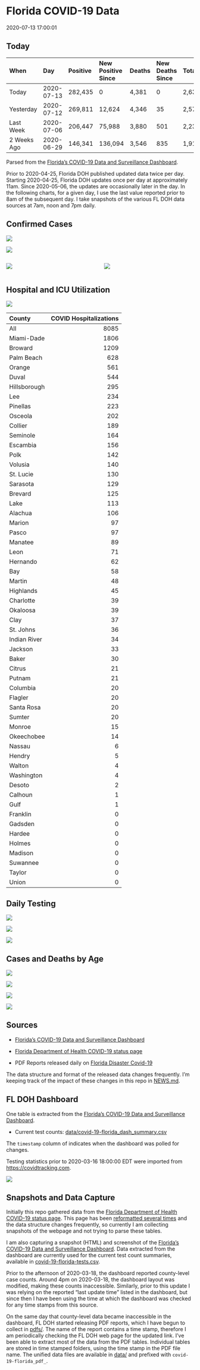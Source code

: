 Florida COVID-19 Data
================
2020-07-13 17:00:01

## Today

| When        | Day        | Positive | New Positive Since | Deaths | New Deaths Since | Total     |
| :---------- | :--------- | :------- | :----------------- | :----- | :--------------- | :-------- |
| Today       | 2020-07-13 | 282,435  | 0                  | 4,381  | 0                | 2,639,961 |
| Yesterday   | 2020-07-12 | 269,811  | 12,624             | 4,346  | 35               | 2,574,394 |
| Last Week   | 2020-07-06 | 206,447  | 75,988             | 3,880  | 501              | 2,234,325 |
| 2 Weeks Ago | 2020-06-29 | 146,341  | 136,094            | 3,546  | 835              | 1,913,132 |

Parsed from the [Florida’s COVID-19 Data and Surveillance
Dashboard](https://fdoh.maps.arcgis.com/apps/opsdashboard/index.html#/8d0de33f260d444c852a615dc7837c86).

Prior to 2020-04-25, Florida DOH published updated data twice per day.
Starting 2020-04-25, Florida DOH updates once per day at approximately
11am. Since 2020-05-06, the updates are occasionally later in the day.
In the following charts, for a given day, I use the last value reported
prior to 8am of the subsequent day. I take snapshots of the various FL
DOH data sources at 7am, noon and 7pm daily.

## Confirmed Cases

![](plots/covid-19-florida-daily-test-changes.png)

![](plots/covid-19-florida-county-top-6.png)

<div class="columns">

<div class="column is-full-mobile">

![](plots/covid-19-florida-testing.png)

</div>

<div class="column is-full-mobile">

![](plots/covid-19-florida-total-positive.png)

</div>

</div>

## Hospital and ICU Utilization

![](plots/covid-19-florida-icu-usage.png)

| County       | COVID Hospitalizations |
| :----------- | ---------------------: |
| All          |                   8085 |
| Miami-Dade   |                   1806 |
| Broward      |                   1209 |
| Palm Beach   |                    628 |
| Orange       |                    561 |
| Duval        |                    544 |
| Hillsborough |                    295 |
| Lee          |                    234 |
| Pinellas     |                    223 |
| Osceola      |                    202 |
| Collier      |                    189 |
| Seminole     |                    164 |
| Escambia     |                    156 |
| Polk         |                    142 |
| Volusia      |                    140 |
| St. Lucie    |                    130 |
| Sarasota     |                    129 |
| Brevard      |                    125 |
| Lake         |                    113 |
| Alachua      |                    106 |
| Marion       |                     97 |
| Pasco        |                     97 |
| Manatee      |                     89 |
| Leon         |                     71 |
| Hernando     |                     62 |
| Bay          |                     58 |
| Martin       |                     48 |
| Highlands    |                     45 |
| Charlotte    |                     39 |
| Okaloosa     |                     39 |
| Clay         |                     37 |
| St. Johns    |                     36 |
| Indian River |                     34 |
| Jackson      |                     33 |
| Baker        |                     30 |
| Citrus       |                     21 |
| Putnam       |                     21 |
| Columbia     |                     20 |
| Flagler      |                     20 |
| Santa Rosa   |                     20 |
| Sumter       |                     20 |
| Monroe       |                     15 |
| Okeechobee   |                     14 |
| Nassau       |                      6 |
| Hendry       |                      5 |
| Walton       |                      4 |
| Washington   |                      4 |
| Desoto       |                      2 |
| Calhoun      |                      1 |
| Gulf         |                      1 |
| Franklin     |                      0 |
| Gadsden      |                      0 |
| Hardee       |                      0 |
| Holmes       |                      0 |
| Madison      |                      0 |
| Suwannee     |                      0 |
| Taylor       |                      0 |
| Union        |                      0 |

## Daily Testing

![](plots/covid-19-florida-tests-per-case.png)

<!-- ![](plots/covid-19-florida-change-new-cases.png) -->

![](plots/covid-19-florida-tests-percent-positive.png)

![](plots/covid-19-florida-test-and-case-growth.png)

## Cases and Deaths by Age

![](plots/covid-19-florida-weekly-events-by-age.png)

![](plots/covid-19-florida-age.png)

![](plots/covid-19-florida-age-deaths.png)

![](plots/covid-19-florida-age-sex.png)

## Sources

  - [Florida’s COVID-19 Data and Surveillance
    Dashboard](https://fdoh.maps.arcgis.com/apps/opsdashboard/index.html#/8d0de33f260d444c852a615dc7837c86)

  - [Florida Department of Health COVID-19 status
    page](http://www.floridahealth.gov/diseases-and-conditions/COVID-19/)

  - PDF Reports released daily on [Florida Disaster
    Covid-19](http://www.floridahealth.gov/diseases-and-conditions/COVID-19/)

The data structure and format of the released data changes frequently.
I’m keeping track of the impact of these changes in this repo in
[NEWS.md](NEWS.md).

## FL DOH Dashboard

One table is extracted from the [Florida’s COVID-19 Data and
Surveillance
Dashboard](https://fdoh.maps.arcgis.com/apps/opsdashboard/index.html#/8d0de33f260d444c852a615dc7837c86).

  - Current test counts:
    [data/covid-19-florida\_dash\_summary.csv](data/covid-19-florida_dash_summary.csv)

The `timestamp` column of indicates when the dashboard was polled for
changes.

Testing statistics prior to 2020-03-16 18:00:00 EDT were imported from
<https://covidtracking.com>.

![](screenshots/fodh_maps_arcgis_com__apps__opsdashboard.png)

## Snapshots and Data Capture

Initially this repo gathered data from the [Florida Department of Health
COVID-19 status
page](http://www.floridahealth.gov/diseases-and-conditions/COVID-19/).
This page has been [reformatted several
times](screenshots/floridahealth_gov__diseases-and-conditions__COVID-19.png)
and the data structure changes frequently, so currently I am collecting
snapshots of the webpage and not trying to parse these tables.

I am also capturing a snapshot (HTML) and screenshot of the [Florida’s
COVID-19 Data and Surveillance
Dashboard](https://fdoh.maps.arcgis.com/apps/opsdashboard/index.html#/8d0de33f260d444c852a615dc7837c86).
Data extracted from the dashboard are currently used for the current
test count summaries, available in
[covid-19-florida-tests.csv](covid-19-florida-tests.csv).

Prior to the afternoon of 2020-03-18, the dashboard reported
county-level case counts. Around 4pm on 2020-03-18, the dashboard layout
was modified, making these counts inaccessible. Similarly, prior to this
update I was relying on the reported “last update time” listed in the
dashboard, but since then I have been using the time at which the
dashboard was checked for any time stamps from this source.

On the same day that county-level data became inaccessible in the
dashboard, FL DOH started releasing PDF reports, which I have begun to
collect in [pdfs/](pdfs/). The name of the report contains a time stamp,
therefore I am periodically checking the FL DOH web page for the updated
link. I’ve been able to extract most of the data from the PDF tables.
Individual tables are stored in time stamped folders, using the time
stamp in the PDF file name. The unified data files are available in
[data/](data/) and prefixed with `covid-19-florida_pdf_`.
